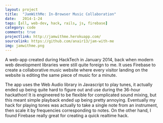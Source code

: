 ```yaml
---
layout: project
title:  "JamWithMe: In-Browser Music Collaboration"
date:   2014-1-24
tags: [all, web-dev, hack, rails, js, firebase]
category: code
comments: true
projectlink: http://jamwithme.herokuapp.com/
sourcelink: https://github.com/anair13/jam-with-me
img: jamwithme.png
---
```


A web-app created during HackTech in January 2014, back when modern web development libraries were still quite foreign to me. It uses Firebase to create a collaborative music website where every visitor landing on the website is editing the same piece of music for a minute.

The app uses the Web Audio library in Javascript to play tunes, it actually ended up being quite hard to figure out and use during the 36-hour hackathon! It is engineered to be flexible for complicated sound mixing, but this meant simple playback ended up being pretty annoying. Eventually my hack for playing tones was actually to take a single note from an instrument, then scale it by frequencies corresponding to notes. On the other hand, I found Firebase really great for creating a quick realtime hack.
